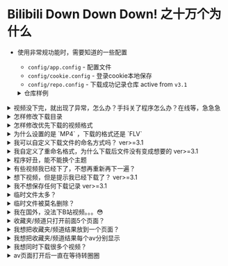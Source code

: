 # Bilibili Down Down Down! 之十万个为什么

+ 使用非常规功能时，需要知道的一些配置
    + `config/app.config` - 配置文件
    + `config/cookie.config` - 登录cookie本地保存
    + `config/repo.config` - 下载成功记录仓库 active from `v3.1`
    <details>
    <summary>仓库样例</summary>


    ```
    av9502825-16-p1
    av9502825-16-p4
    av9502825-16-p7
    av9502825-16-p3
    av9502825-16-p5
    ```
    </details>

<details>
<summary>视频没下完，就出现了异常，怎么办？手抖关了程序怎么办？在线等，急急急</summary>


* 不用慌，下载的临时文件还在，重新下载还是上次的进度
</details>
<details>
<summary>怎样修改下载目录</summary>


* 修改`config/app.config`
    * 相对路径 => `bilibili.savePath = download/`
    * 绝对路径 => `bilibili.savePath = D:\Workspace\bilibili\`
    * 在本地测试文件分隔符`/`和`\`似乎都可以 
</details>
<details>
<summary>怎样修改优先下载的视频格式</summary>


* 修改`config/app.config`
    * 优先`MP4` => `bilibili.format = 0`
    * 优先`FLV` => `bilibili.format = 1`
</details>

<details>
<summary>为什么设置的是 `MP4` ，下载的格式还是 `FLV` </summary>


* 设置的格式是**优先下载**，其实对应的分别是```HTML5```/```FLASH```播放方式。  
**但是**，B站如果没有对应源的话那也没辙，例如[西游记之大圣归来](https://www.bilibili.com/bangumi/play/ep116206)就只有`FLASH`。  
这种情况下只能换种方式，所以一定要的话。。。请自行转换格式
</details>

<details>
<summary>我可以自定义下载文件的命名方式吗？ ver>=3.1</summary>


* 通过修改`config/app.config`，可以实现自定义命名  
    ```
    # 下载文件命名格式
    ## avId - av号 e.g. av1234567
    ## pAv - av 的第几个视频  e.g. p1
    ## pDisplay - 合集的第几个视频 e.g. pn2
    ## qn - 清晰度值  e.g. 80
    ## avTitle - av标题 
    ## clipTitle - 视频小标题
    ###    pDisplay 和 pAv 可能不一致, 比如有的ss是分布在不同的av的第一个视频, 有的则是分布在同一av的不同p
    ###    建议使用pDisplay而不是pAv
    bilibili.name.format = avTitle-pDisplay-clipTitle-qn
    FLV==>                     av标题-pn2-视频小标题-80.flv
    bilibili.name.format = 开头av标题-pDisplay中间pAv-qn-pAv结尾
    MP4==>                     开头av标题-pn2中间p1-80结尾.mp4
    ```
</details>

<details>
<summary>我自定义了重命名格式，为什么下载后文件没有变成想要的 ver>=3.1</summary>


* 修改`config/app.config`
    * 下载后马上重命名 => `bilibili.name.doAfterComplete = true`
    * 人工重命名 => 运行下载目录下的`rename.bat`
</details>

<details>
<summary>程序好丑，能不能换个主题</summary>


* 修改`config/app.config`
    * swing默认 => `bilibili.theme = default`
    * 跟随系统 => `bilibili.theme = system`
* 还不满意，那就没法子了😔
</details>

<details>
<summary>有些视频我已经下了，不想再重新再下一遍？</summary>


* 如果视频没有改名也没有移动，程序是不会再下载的(＾Ｕ＾)ノ~ＹＯ)
* 修改`config/app.config` ver>=3.1
    * 开启仓库模式 => `bilibili.repo = on`
    * 开启后成功的下载记录会一直保存在`config/repo.config` (程序对该文件只存在append操作，不想要的记录请人工删除，也可以根据需要人工添加哦)
    * 仓库里的视频将不会再进行下载
    * 同一视频已经有了某清晰度，不想再下 => `bilibili.definitionStrictMode = off`
    * 同一视频已经有了某清晰度，还想再下另一种清晰度 => `bilibili.definitionStrictMode = on`
</details>

<details>
<summary>想下视频，但是提示我已经下载了？ ver>=3.1</summary>


* 请确认你真的没有下载？？
* 请确认是否下过该视频的另一种清晰度的版本？
    * 是 => `bilibili.definitionStrictMode = on`
    * 否，请继续
* 找到`config/repo.config`里的记录，把它删除 或者
* 关闭仓库模式 => `bilibili.repo = off`
</details>

<details>
<summary>我不想保存任何下载记录 ver>=3.1</summary>


* 修改`config/app.config`
    * 关闭仓库功能 => `bilibili.repo = off`
    * 关闭仓库记录功能 => `bilibili.repo.save = off`
    * 删除`config/repo.config`
    * 视频下载完成后马上重命名 => `bilibili.name.doAfterComplete = true`
    * 删除下载目录的 `rename.bat`
    * 下载目录的其它视频等文件请自行斟酌
</details>

<details>
<summary>临时文件太多？</summary>


* 修改`config/app.config`
    * 开启临时文件严格模式 => `bilibili.restrictTempMode = on`
* 出现了预期外的异常，人工删吧，骚年😔
</details>

<details>
<summary>临时文件被莫名删除？</summary>


* 修改`config/app.config`
    * 关闭临时文件严格模式 => `bilibili.restrictTempMode = off`
</details>

<details>
<summary>我在国外，没法下B站视频。。。😳</summary>


* 使用代理，一般是SOCKS代理吧。修改`config/app.config`
    * 设置代理host => `socksProxyHost = 127.0.0.1`
    * 设置代理端口 => `socksProxyPort = 1080`
* 其它代理方式类似，参见配置文件里的备注
</details>

<details>
<summary>收藏夹/频道只打开前面5个页面？</summary>


* 在链接后面加上 `p=2`, 就是第6 到10 个了
* 在链接后面加上 `p=3`, 就是第11 到15 个
* ...
* 例如 `https://space.bilibili.com/8741628/favlist?fid=101422828&ftype=create p=2`
* 例如 `ml101422828 p=3`
* 想一次打开多一点页面
    * 修改配置 => `bilibili.pageSize = 5`
</details>

<details>
<summary>我想把收藏夹/频道结果放到一个页面？</summary>


* 一个页面显示 ==> `bilibili.pageDisplay = listAll`
</details>

<details>
<summary>我想把收藏夹/频道结果每个av分别显示</summary>


* 弹出页面显示 ==> `bilibili.pageDisplay = promptAll`
</details>

<details>
<summary>我想同时下载很多个视频？</summary>


* 修改`config/app.config`
    * 修改线程池大小 => `bilibili.download.poolSize = 3`
    * 这个不是越大越好哦，老铁😄
</details>

<details>
<summary>av页面打开后一直在等待转圈圈</summary>


* 对于已删除视频或违规视频，这是正常的
* 再打开该av试一试，看是不是偶然情况
* 试试其它av
* 如果都不行，请关闭程序，用浏览器打开b站某av，再返回程序试一试
* 老铁，打开```run-UI-debug.bat```，重复操作，看看啥异常，蟹蟹
</details>
